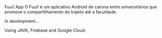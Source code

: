 Fuui! App
O Fuui! é um aplicativo Android de carona entre universitários que promove o compartilhamento do trajeto até a faculdade.

In development...

Using JAVA, Firebase and Google Cloud.